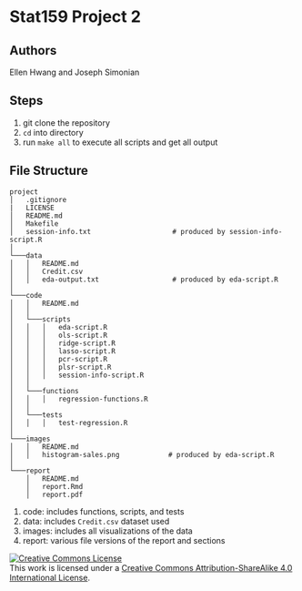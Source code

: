 # Stat159 Project 2

## Authors

Ellen Hwang and Joseph Simonian

## Steps

1. git clone the repository
2. `cd` into directory
3. run `make all` to execute all scripts and get all output

## File Structure
```
project
│   .gitignore
|   LICENSE
│   README.md
│   Makefile
│   session-info.txt                    # produced by session-info-script.R
│
└───data
│   │   README.md
│   │   Credit.csv
│   │   eda-output.txt                  # produced by eda-script.R
│
└───code
│   │   README.md
│   │   
│   └───scripts
│   │   │   eda-script.R
│   │   │   ols-script.R
│   │   │   ridge-script.R
│   │   │   lasso-script.R
│   │   │   pcr-script.R
│   │   │   plsr-script.R
│   │   │   session-info-script.R
│   │
│   └───functions
│   │   │   regression-functions.R
│   │
│   └───tests
│   │   │   test-regression.R
│
└───images
│   │   README.md
│   │   histogram-sales.png            # produced by eda-script.R
│
└───report
    │   README.md
    │   report.Rmd
    │   report.pdf
```

1. code: includes functions, scripts, and tests
2. data: includes `Credit.csv` dataset used
3. images: includes all visualizations of the data
4. report: various file versions of the report and sections

<a rel="license" href="http://creativecommons.org/licenses/by-sa/4.0/"><img alt="Creative Commons License" style="border-width:0" src="https://i.creativecommons.org/l/by-sa/4.0/88x31.png" /></a><br />This work is licensed under a <a rel="license" href="http://creativecommons.org/licenses/by-sa/4.0/">Creative Commons Attribution-ShareAlike 4.0 International License</a>.

